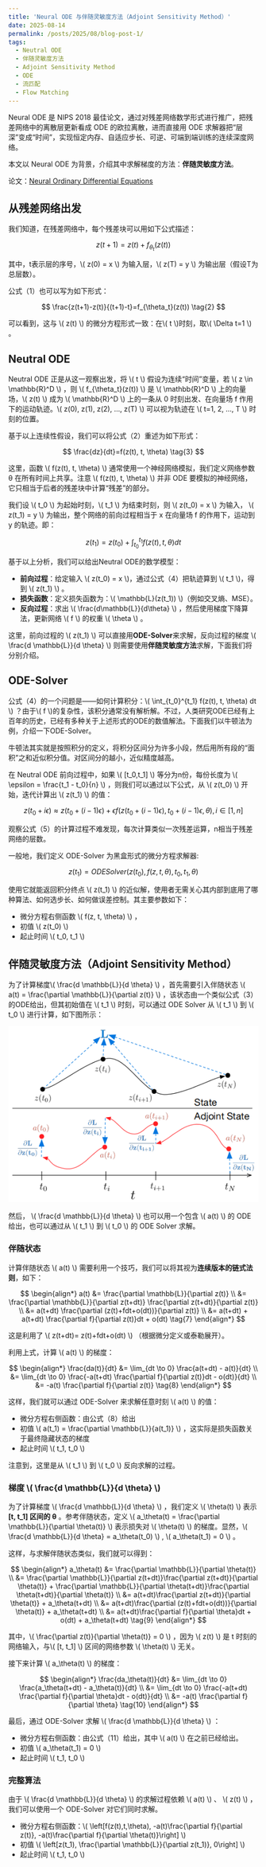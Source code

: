 ```yaml
---
title: 'Neural ODE 与伴随灵敏度方法（Adjoint Sensitivity Method）'
date: 2025-08-14
permalink: /posts/2025/08/blog-post-1/
tags:
  - Neutral ODE
  - 伴随灵敏度方法
  - Adjoint Sensitivity Method
  - ODE
  - 流匹配
  - Flow Matching
---
```


Neural ODE 是 NIPS 2018 最佳论文，通过对残差网络数学形式进行推广，把残差网络中的离散层更新看成 ODE 的欧拉离散，进而直接用 ODE 求解器把“层深”变成“时间”，实现恒定内存、自适应步长、可逆、可端到端训练的连续深度网络。

本文以 Neural ODE 为背景，介绍其中求解梯度的方法：**伴随灵敏度方法**。

论文：[Neural Ordinary Differential Equations](https://arxiv.org/abs/1806.07366v5)

## 从残差网络出发

我们知道，在残差网络中，每个残差块可以用如下公式描述：

$$
z(t+1)=z(t)+f_{\theta_t}(z(t)) \tag{1}
$$

其中，t表示层的序号，\\( z(0) = x \\) 为输入层，\\( z(T) = y \\) 为输出层（假设T为总层数）。

公式（1）也可以写为如下形式：

$$
\frac{z(t+1)-z(t)}{(t+1)-t}=f_{\theta_t}(z(t)) \tag{2}
$$

可以看到，这与 \\( z(t) \\) 的微分方程形式一致：在\\( t \\)时刻，取\\( \Delta t=1 \\) 。

## Neutral ODE

Neutral ODE 正是从这一观察出发，将 \\( t \\) 假设为连续“时间”变量，若 \\( z \in \mathbb{R}^D \\) ，则 \\( f_{\theta_t}(z(t)) \\) 是 \\( \mathbb{R}^D \\) 上的向量场，\\( z(t) \\) 成为 \\( \mathbb{R}^D \\) 上的一条从 0 时刻出发、在向量场 f 作用下的运动轨迹。\\( z(0), z(1), z(2), ..., z(T) \\) 可以视为轨迹在 \\( t=1, 2, ..., T \\) 时刻的位置。

基于以上连续性假设，我们可以将公式（2）重述为如下形式：

$$
\frac{dz}{dt}=f(z(t), t, \theta) \tag{3}
$$

这里，函数 \\( f(z(t), t, \theta) \\) 通常使用一个神经网络模拟，我们定义网络参数 θ 在所有时间上共享。注意 \\( f(z(t), t, \theta) \\) 并非 ODE 要模拟的神经网络，它只相当于后者的残差块中计算“残差”的部分。

我们设 \\( t_0 \\) 为起始时刻，\\( t_1 \\) 为结束时刻，则 \\( z(t_0) = x \\) 为输入， \\( z(t_1) = y \\) 为输出，整个网络的前向过程相当于 x 在向量场 f 的作用下，运动到 y 的轨迹。即：

$$
z(t_1)=z(t_0)+\int_{t_0}^{t_1} f(z(t), t, \theta) dt \tag{4}
$$

基于以上分析，我们可以给出Neutral ODE的数学模型：

- **前向过程**：给定输入 \\( z(t_0) = x \\)，通过公式（4）把轨迹算到 \\( t_1 \\)，得到 \\( z(t_1) \\) 。
- **损失函数**：定义损失函数为：\\( \mathbb{L}(z(t_1)) \\)（例如交叉熵、MSE）。
- **反向过程**：求出 \\( \frac{d\mathbb{L}}{d\theta} \\) ，然后使用梯度下降算法，更新网络 \\( f \\) 的权重 \\( \theta \\) 。

这里，前向过程的 \\( z(t_1) \\) 可以直接用**ODE-Solver**来求解，反向过程的梯度 \\( \frac{d \mathbb{L}}{d \theta} \\) 则需要使用**伴随灵敏度方法**求解，下面我们将分别介绍。

## ODE-Solver

公式（4）的一个问题是——如何计算积分：\\( \int_{t_0}^{t_1} f(z(t), t, \theta) dt \\) ？由于\\( f \\)的复杂性，该积分通常没有解析解。不过，人类研究ODE已经有上百年的历史，已经有多种关于上述形式的ODE的数值解法。下面我们以牛顿法为例，介绍一下ODE-Solver。

牛顿法其实就是按照积分的定义，将积分区间分为许多小段，然后用所有段的“面积”之和近似积分值。对区间分的越小，近似精度越高。

在 Neutral ODE 前向过程中，如果 \\( [t_0,t_1] \\) 等分为n份，每份长度为 \\( \epsilon = \frac{t_1 - t_0}{n} \\) ，则我们可以通过以下公式，从 \\( z(t_0) \\) 开始，迭代计算出 \\( z(t_1) \\) 的值：

$$
z(t_0+i\epsilon) \approx z(t_0+(i-1)\epsilon) + \epsilon f(z(t_0+(i-1)\epsilon), t_0+(i-1)\epsilon, \theta), i \in [1,n] \tag{5}
$$

观察公式（5）的计算过程不难发现，每次计算类似一次残差运算，n相当于残差网络的层数。

一般地，我们定义 ODE-Solver 为黑盒形式的微分方程求解器:

$$
z(t_1) = ODESolver(z(t_0), f(z, t, \theta), t_0, t_1, \theta)  \tag{6}
$$

使用它就能返回积分终点 \\( z(t_1) \\) 的近似解，使用者无需关心其内部到底用了哪种算法、如何选步长、如何做误差控制。其主要参数如下：

- 微分方程右侧函数 \\( f(z, t, \theta) \\) ，
- 初值 \\( z(t_0) \\)
- 起止时间 \\( t_0, t_1 \\)

## 伴随灵敏度方法（Adjoint Sensitivity Method）

为了计算梯度\\( \frac{d \mathbb{L}}{d \theta} \\) ，首先需要引入伴随状态 \\( a(t) = \frac{\partial \mathbb{L}}{\partial z(t)} \\) ，该状态由一个类似公式（3）的ODE给出，但其初始值在 \\( t_1 \\) 时刻，可以通过 ODE Solver 从 \\( t_1 \\) 到 \\( t_0 \\) 进行计算，如下图所示：

![Illustration Adjoint Sensitivity Method](/images/202508/neutral-ode-1.png)


然后， \\( \frac{d \mathbb{L}}{d \theta} \\) 也可以用一个包含 \\( a(t) \\) 的 ODE 给出，也可以通过从 \\( t_1 \\) 到 \\( t_0 \\) 的 ODE Solver 求解。

### 伴随状态

计算伴随状态 \\( a(t) \\) 需要利用一个技巧，我们可以将其视为**连续版本的链式法则**，如下：

$$
\begin{align*}
a(t) &= \frac{\partial \mathbb{L}}{\partial z(t)} \\
     &= \frac{\partial \mathbb{L}}{\partial z(t+dt)} \frac{\partial z(t+dt)}{\partial z(t)} \\
     &= a(t+dt) \frac{\partial (z(t)+fdt+o(dt))}{\partial z(t)} \\
     &= a(t+dt) + a(t+dt) \frac{\partial f}{\partial z(t)}dt + o(dt) \tag{7}
\end{align*}
$$

这是利用了 \\( z(t+dt)= z(t)+fdt+o(dt) \\) （根据微分定义或泰勒展开）。

利用上式，计算 \\( a(t) \\) 的梯度：

$$
\begin{align*}
\frac{da(t)}{dt} &= \lim_{dt \to 0} \frac{a(t+dt) - a(t)}{dt} \\
                 &= \lim_{dt \to 0} \frac{-a(t+dt) \frac{\partial f}{\partial z(t)}dt - o(dt)}{dt} \\
                 &= -a(t) \frac{\partial f}{\partial z(t)} \tag{8}
\end{align*}
$$

这样，我们就可以通过 ODE-Solver 来求解任意时刻 \\( a(t) \\) 的值：
- 微分方程右侧函数：由公式（8）给出
- 初值 \\( a(t_1) = \frac{\partial \mathbb{L}}{a(t_1)} \\) ，这实际是损失函数关于最终隐藏状态的梯度
- 起止时间 \\( t_1, t_0 \\)

注意到，这里是从 \\( t_1 \\) 到 \\( t_0 \\) 反向求解的过程。

### 梯度 \\( \frac{d \mathbb{L}}{d \theta} \\)

为了计算梯度 \\( \frac{d \mathbb{L}}{d \theta} \\) ，我们定义 \\( \theta(t) \\) 表示 **[t, t_1] 区间的 θ** 。参考伴随状态，定义 \\( a_\theta(t) = \frac{\partial \mathbb{L}}{\partial \theta(t)} \\) 表示损失对 \\( \theta(t) \\) 的梯度。显然，\\( \frac{d \mathbb{L}}{d \theta} = a_\theta(t_0) \\) , \\( a_\theta(t_1) = 0 \\) 。

这样，与求解伴随状态类似，我们就可以得到：

$$
\begin{align*}
a_\theta(t) &= \frac{\partial \mathbb{L}}{\partial \theta(t)} \\
            &= \frac{\partial \mathbb{L}}{\partial z(t+dt)}\frac{\partial z(t+dt)}{\partial \theta(t)} + \frac{\partial \mathbb{L}}{\partial \theta(t+dt)}\frac{\partial \theta(t+dt)}{\partial \theta(t)} \\
            &= a(t+dt)\frac{\partial z(t+dt)}{\partial \theta(t)} + a_\theta(t+dt) \\
            &= a(t+dt)\frac{\partial (z(t)+fdt+o(dt))}{\partial \theta(t)} + a_\theta(t+dt) \\
            &= a(t+dt)\frac{\partial f}{\partial \theta}dt + o(dt) + a_\theta(t+dt)  \tag{9}
\end{align*}
$$

其中，\\( \frac{\partial z(t)}{\partial \theta(t)} = 0 \\) ，因为 \\( z(t) \\) 是 t 时刻的网络输入，与\\( [t, t_1] \\) 区间的网络参数 \\( \theta(t) \\) 无关。

接下来计算 \\( a_\theta(t) \\) 的梯度：

$$
\begin{align*}
\frac{da_\theta(t)}{dt} &= \lim_{dt \to 0} \frac{a_\theta(t+dt) - a_\theta(t)}{dt} \\
                 &= \lim_{dt \to 0} \frac{-a(t+dt) \frac{\partial f}{\partial \theta}dt - o(dt)}{dt} \\
                 &= -a(t) \frac{\partial f}{\partial \theta} \tag{10}
\end{align*}
$$

最后，通过 ODE-Solver 求解 \\( \frac{d \mathbb{L}}{d \theta} \\) ：
- 微分方程右侧函数：由公式（11）给出，其中 \\( a(t) \\) 在之前已经给出。
- 初值 \\( a_\theta(t_1) = 0 \\)
- 起止时间 \\( t_1, t_0 \\)

### 完整算法

由于 \\( \frac{d \mathbb{L}}{d \theta} \\) 的求解过程依赖 \\( a(t) \\) 、 \\( z(t) \\) ，我们可以使用一个 ODE-Solver 对它们同时求解。

- 微分方程右侧函数：\\( \left[f(z(t),t,\theta), -a(t)\frac{\partial f}{\partial z(t)}, -a(t)\frac{\partial f}{\partial \theta(t)}\right] \\)
- 初值 \\( \left[z(t_1), \frac{\partial \mathbb{L}}{\partial z(t_1)}, 0\right] \\)
- 起止时间 \\( t_1, t_0 \\)
